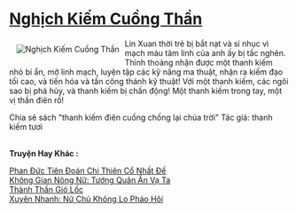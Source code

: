 <a href="https://truyenwiki.net/nghich-kiem-cuong-than.36151/" title="Nghịch Kiếm Cuồng Thần"><h1>Nghịch Kiếm Cuồng Thần</h1></a><div style="display:table"><img align="right" style="float: left; padding: 10px;" src="https://truyenwiki.net/a/img/str/src/36151.jpg" alt="Nghịch Kiếm Cuồng Thần">Lin Xuan thời trẻ bị bắt nạt và sỉ nhục vì mạch máu tâm linh của anh ấy bị tắc nghẽn. Thỉnh thoảng nhận được một thanh kiếm nhỏ bí ẩn, mở linh mạch, luyện tập các kỹ năng ma thuật, nhận ra kiếm đạo tối cao, và tiến hóa và tấn công thánh kỹ thuật! Với một thanh kiếm, các ngôi sao bị phá hủy, và thanh kiếm bị chấn động! Một thanh kiếm trong tay, một vị thần điên rồ!<p></p> Chia sẻ sách "thanh kiếm điên cuồng chống lại chúa trời" Tác giả: thanh kiếm tươi</div><p><br><b>Truyện Hay Khác :</b></p><a href="https://truyenwiki.net/phan-duc-tien-doan-chi-thien-co-nhat-de.35633/" alt="Phan Đức Tiên Đoán Chi Thiên Cổ Nhất Đế">Phan Đức Tiên Đoán Chi Thiên Cổ Nhất Đế</a><br/><a href="https://github.com/nownovels/topcv/tree/master/truyenhay/36033" alt="Không Gian Nông Nữ: Tướng Quân Ăn Vạ Ta">Không Gian Nông Nữ: Tướng Quân Ăn Vạ Ta</a><br/><a href="https://sangtacviet.wordpress.com/2020/10/22/thanh-than-gio-loc/" alt="Thành Thần Gió Lốc">Thành Thần Gió Lốc</a><br/><a href="https://github.com/nownovels/topcv/tree/master/truyenhay/39160" alt="Xuyên Nhanh: Nữ Chủ Không Lo Pháo Hôi">Xuyên Nhanh: Nữ Chủ Không Lo Pháo Hôi</a><br/>
